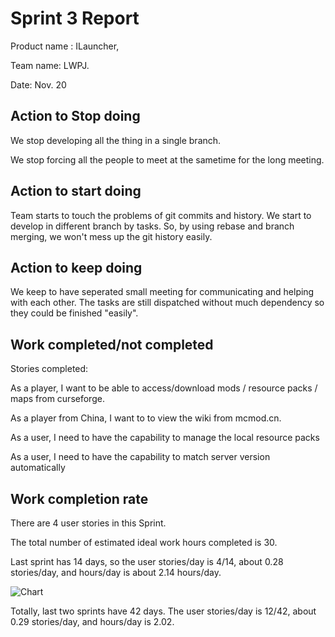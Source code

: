 # Sprint 3 Report

Product name : ILauncher,

Team name: LWPJ.

Date: Nov. 20

## Action to Stop doing

We stop developing all the thing in a single branch.

We stop forcing all the people to meet at the sametime for the long meeting.

## Action to start doing

Team starts to touch the problems of git commits and history. We start to develop in different branch by tasks. So, by using rebase and branch merging, we won't mess up the git history easily.

## Action to keep doing

We keep to have seperated small meeting for communicating and helping with each other. The tasks are still dispatched without much dependency so they could be finished "easily".

## Work completed/not completed

Stories completed:

As a player, I want to be able to access/download mods / resource packs / maps from curseforge.

As a player from China, I want to to view the wiki from mcmod.cn.

As a user, I need to have the capability to manage the local resource packs

As a user, I need to have the capability to match server version automatically

## Work completion rate

There are 4 user stories in this Sprint. 

The total number of estimated ideal work hours completed is 30.

Last sprint has 14 days, so the user stories/day is 4/14, about 0.28 stories/day, and hours/day is about 2.14 hours/day.

![Chart](svd-3.png)

Totally, last two sprints have 42 days. The user stories/day is 12/42, about 0.29 stories/day, and hours/day is 2.02.

